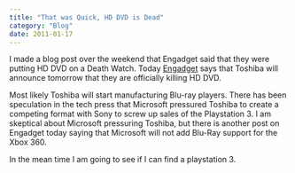 ```yaml
---
title: "That was Quick, HD DVD is Dead"
category: "Blog"
date: 2011-01-17
---
```



I made a blog post over the weekend that Engadget said that they were putting HD DVD on a Death Watch. Today [Engadget](http://www.engadget.com/2008/02/18/toshiba-expected-to-announce-death-of-hd-dvd-tomorrow-stop-sale/) says that Toshiba will announce tomorrow that they are officially killing HD DVD.

Most likely Toshiba will start manufacturing Blu-ray players. There has been speculation in the tech press that Microsoft pressured Toshiba to create a competing format with Sony to screw up sales of the Playstation 3\. I am skeptical about Microsoft pressuring Toshiba, but there is another post on Engadget today saying that Microsoft will not add Blu-Ray support for the Xbox 360.

In the mean time I am going to see if I can find a playstation 3\.